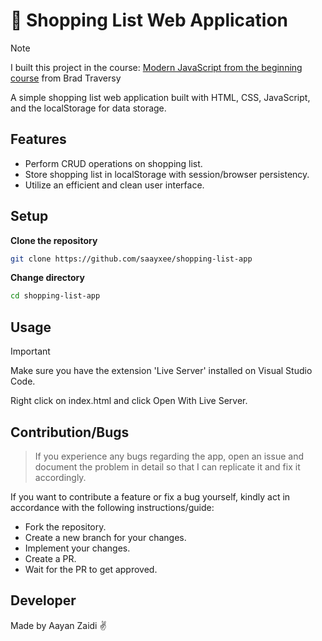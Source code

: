 # 🛒 Shopping List Web Application
> [!Note]
> I built this project in the course: [Modern JavaScript from the beginning course](https://www.traversymedia.com/modern-javascript-2-0) from Brad Traversy
> 
A simple shopping list web application built with HTML, CSS, JavaScript, and the localStorage for data storage.

## Features

- Perform CRUD operations on shopping list.
- Store shopping list in localStorage with session/browser persistency.
- Utilize an efficient and clean user interface.

## Setup

**Clone the repository**
```bash
git clone https://github.com/saayxee/shopping-list-app
```

**Change directory**
```bash
cd shopping-list-app
```

## Usage
> [!Important]
> Make sure you have the extension 'Live Server' installed on Visual Studio Code.

Right click on index.html and click Open With Live Server.


## Contribution/Bugs
> If you experience any bugs regarding the app, open an issue and document the problem in detail so that I can replicate it and fix it accordingly.

If you want to contribute a feature or fix a bug yourself, kindly act in accordance with the following instructions/guide:
- Fork the repository.
- Create a new branch for your changes.
- Implement your changes.
- Create a PR.
- Wait for the PR to get approved.

## Developer
Made by Aayan Zaidi ✌️
